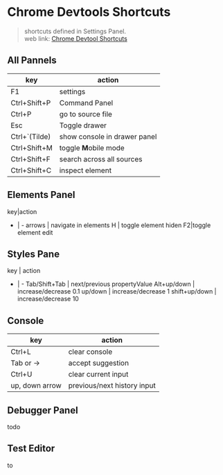 # Chrome Devtools Shortcuts

> shortcuts defined in Settings Panel.   
> web link: [Chrome Devtool Shortcuts](https://developers.google.com/web/tools/chrome-devtools/shortcuts)

## All Pannels 
|key|action|
|--|---|
|F1| settings|
|Ctrl+Shift+P|Command Panel
Ctrl+P|go to source file
Esc|Toggle drawer
Ctrl+\`(Tilde)|show console in drawer panel
Ctrl+Shift+M|toggle **M**obile mode
Ctrl+Shift+F|search across all sources
Ctrl+Shift+C| inspect element


## Elements Panel
key|action
- | -
arrows | navigate in elements
H | toggle element hiden
F2|toggle element edit

## Styles Pane
key | action
- | -
Tab/Shift+Tab | next/previous propertyValue
Alt+up/down | increase/decrease 0.1
up/down | increase/decrease 1
shift+up/down | increase/decrease 10

## Console
|key|action|
-|-
Ctrl+L|clear console
Tab or ->|accept suggestion
Ctrl+U | clear current input
up, down arrow | previous/next history input

## Debugger Panel
todo

## Test Editor
to
